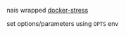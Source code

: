 nais wrapped [docker-stress](https://github.com/progrium/docker-stress)

set options/parameters using `OPTS` env

